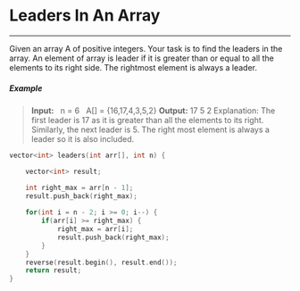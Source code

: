# Leaders In An Array

---
Given an array A of positive integers. Your task is to find the leaders in the array. An element of array is leader if it is greater than or equal to all the elements to its right side. The rightmost element is always a leader.

##### Example

> **Input:**
&nbsp; n = 6
&nbsp;    A[] = {16,17,4,3,5,2}
**Output:** 17 5 2
Explanation: The first leader is 17 as it is greater than all the elements to its right.  Similarly, the next leader is 5. The right most element is always a leader so it is also included.

```cpp
vector<int> leaders(int arr[], int n) {

    vector<int> result;

    int right_max = arr[n - 1];
    result.push_back(right_max);
    
    for(int i = n - 2; i >= 0; i--) {
        if(arr[i] >= right_max) {
            right_max = arr[i];
            result.push_back(right_max); 
        }
    }
    reverse(result.begin(), result.end());
    return result;
}

```
